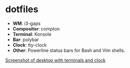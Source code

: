 # dotfiles

- **WM**: i3-gaps
- **Compositor**: compton
- **Terminal**: Konsole
- **Bar**: polybar
- **Clock**: tty-clock
- **Other**: Powerline status bars for Bash and Vim shells.

[Screenshot of desktop with terminals and
clock](./screenshots/screenshot1.png?raw=true "Screenshot of desktop")


